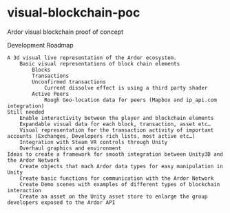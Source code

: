 # visual-blockchain-poc
Ardor visual blockchain proof of concept

Development Roadmap

    A 3d visual live representation of the Ardor ecosystem.
        Basic visual representations of block chain elements
            Blocks
            Transactions
            Unconfirmed transactions
                Current dissolve effect is using a third party shader
            Active Peers
                Rough Geo-location data for peers (Mapbox and ip_api.com integration)
    Still needed
        Enable interactivity between the player and blockchain elements
        Expandable visual data for each block, transaction, asset etc…
        Visual representation for the transaction activity of important accounts (Exchanges, Developers rich lists, most active etc…)
        Integration with Steam VR controls through Unity
        Overhaul graphics and environment
    Ideas to create a framework for smooth integration between Unity3D and the Ardor Network
        Create objects that mach Ardor data types for easy manipulation in Unity
        Create basic functions for communication with the Ardor Network
        Create Demo scenes with examples of different types of blockchain interaction
        Create an asset on the Unity asset store to enlarge the group developers exposed to the Ardor API 

